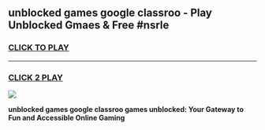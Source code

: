 
## unblocked games google classroo - Play Unblocked Gmaes & Free #nsrle
<h3>
<a href="https://news.freeplayer.one?title=unblocked_games_google_classroo&ref=26F">CLICK TO PLAY</a></h3>
<hr>

<h3>
<a href="https://news.freeplayer.one?title=unblocked_games_google_classroo&ref=26F">CLICK 2 PLAY</a>
  
</h3>

<a href="https://news.freeplayer.one?title=unblocked_games_google_classroo&ref=26F/"><img src="https://clearcache.store/games.png"></a>


**unblocked games google classroo games unblocked: Your Gateway to Fun and Accessible Online Gaming**
